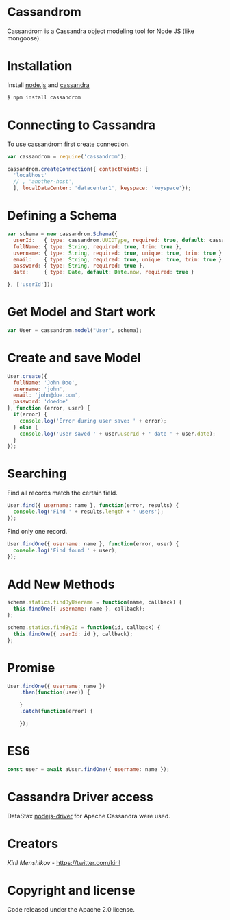# Cassandrom

Cassandrom is a Cassandra object modeling tool for Node JS (like mongoose).


# Installation

Install [node.js](http://nodejs.org/) and [cassandra](http://cassandra.apache.org/download/)

```sh
$ npm install cassandrom
```


# Connecting to Cassandra
To use cassandrom first create connection.

```js
var cassandrom = require('cassandrom');

cassandrom.createConnection({ contactPoints: [
  'localhost'
  // , 'another-host',
  ], localDataCenter: 'datacenter1', keyspace: 'keyspace'});

```

# Defining a Schema

```js
var schema = new cassandrom.Schema({
  userId:   { type: cassandrom.UUIDType, required: true, default: cassandrom.uuid },
  fullName: { type: String, required: true, trim: true },
  username: { type: String, required: true, unique: true, trim: true },
  email:    { type: String, required: true, unique: true, trim: true },
  password: { type: String, required: true },
  date:     { type: Date, default: Date.now, required: true }

}, ['userId']);
```

# Get Model and Start work

```js
var User = cassandrom.model("User", schema);
```

# Create and save Model

```js
User.create({
  fullName: 'John Doe',
  username: 'john',
  email: 'john@doe.com',
  password: 'doedoe'
}, function (error, user) {
  if(error) {
    console.log('Error during user save: ' + error);
  } else {
    console.log('User saved ' + user.userId + ' date ' + user.date);
  }
});
```

# Searching
Find all records match the certain field.
```js
User.find({ username: name }, function(error, results) {
  console.log('Find ' + results.length + ' users');
});
```

Find only one record.
```js
User.findOne({ username: name }, function(error, user) {
  console.log('Find found ' + user);
});
```

# Add New Methods

```js
schema.statics.findByUserame = function(name, callback) {
  this.findOne({ username: name }, callback);
};

schema.statics.findById = function(id, callback) {
  this.findOne({ userId: id }, callback);
};
```

# Promise
```js
User.findOne({ username: name })
    .then(function(user)) {

    }
    .catch(function(error) {

    });
```

# ES6
```js
const user = await aUser.findOne({ username: name });
```

# Cassandra Driver access
DataStax [nodejs-driver](https://github.com/datastax/nodejs-driver) for Apache Cassandra were used.

# Creators

_Kiril Menshikov_ - https://twitter.com/kiril

# Copyright and license
Code released under the Apache 2.0 license.
